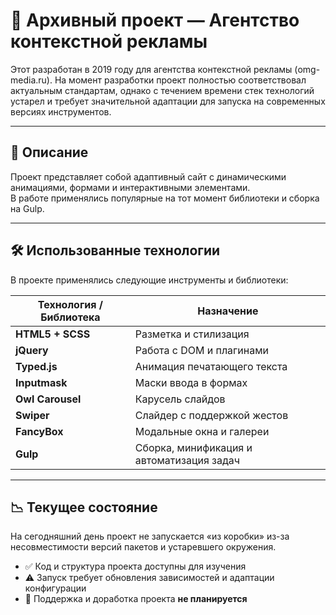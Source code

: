 # 📂 Архивный проект — Агентство контекстной рекламы

Этот разработан в 2019 году для агентства контекстной рекламы (omg-media.ru).
На момент разработки проект полностью соответствовал актуальным стандартам, однако с течением времени стек технологий устарел и требует значительной адаптации для запуска на современных версиях инструментов.

---

## 📌 Описание
Проект представляет собой адаптивный сайт с динамическими анимациями, формами и интерактивными элементами.  
В работе применялись популярные на тот момент библиотеки и сборка на Gulp.

---

## 🛠 Использованные технологии
В проекте применялись следующие инструменты и библиотеки:

| Технология / Библиотека | Назначение |
|------------------------|------------|
| **HTML5 + SCSS**       | Разметка и стилизация |
| **jQuery**             | Работа с DOM и плагинами |
| **Typed.js**           | Анимация печатающего текста |
| **Inputmask**          | Маски ввода в формах |
| **Owl Carousel**       | Карусель слайдов |
| **Swiper**             | Слайдер с поддержкой жестов |
| **FancyBox**           | Модальные окна и галереи |
| **Gulp**               | Сборка, минификация и автоматизация задач |

---

## 📉 Текущее состояние
На сегодняшний день проект не запускается «из коробки» из-за несовместимости версий пакетов и устаревшего окружения.

- ✅ Код и структура проекта доступны для изучения  
- ⚠️ Запуск требует обновления зависимостей и адаптации конфигурации  
- 🛑 Поддержка и доработка проекта **не планируется**  